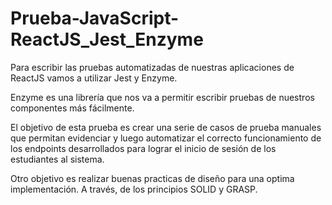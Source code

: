 # Prueba-JavaScript-ReactJS_Jest_Enzyme
Para escribir las pruebas automatizadas de nuestras aplicaciones de ReactJS vamos a utilizar Jest y Enzyme.  

Enzyme es una librería que nos va a permitir escribir pruebas de nuestros componentes más fácilmente.

El objetivo de esta prueba es crear una serie de casos de prueba manuales que permitan evidenciar y luego automatizar el correcto funcionamiento de los endpoints desarrollados para lograr el inicio de sesión de los estudiantes al sistema.

Otro objetivo es realizar buenas practicas de diseño para una optima implementación. A través, de los principios SOLID y GRASP.
